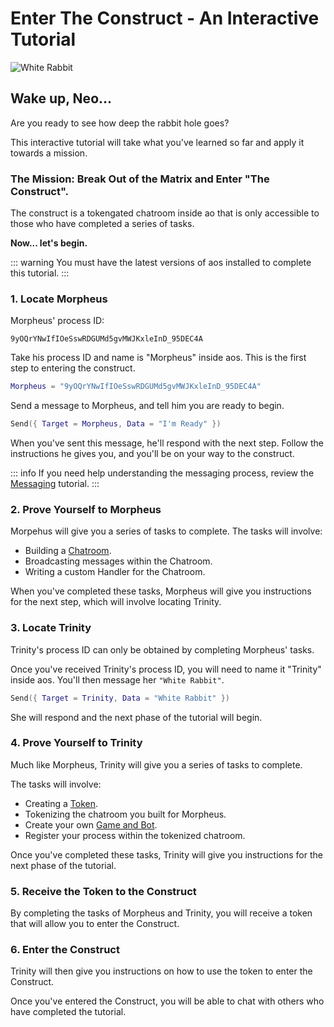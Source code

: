 # Enter The Construct - An Interactive Tutorial

![White Rabbit](/white_rabbit_outline.svg)

## Wake up, Neo...

Are you ready to see how deep the rabbit hole goes?

This interactive tutorial will take what you've learned so far and apply it towards a mission.

### The Mission: Break Out of the Matrix and Enter "The Construct".

The construct is a tokengated chatroom inside ao that is only accessible to those who have completed a series of tasks.

**Now... let's begin.**

::: warning
You must have the latest versions of aos installed to complete this tutorial.
:::

### 1. Locate Morpheus

Morpheus' process ID:

```
9yOQrYNwIfIOeSswRDGUMd5gvMWJKxleInD_95DEC4A
```

Take his process ID and name is "Morpheus" inside aos. This is the first step to entering the construct.

```lua
Morpheus = "9yOQrYNwIfIOeSswRDGUMd5gvMWJKxleInD_95DEC4A"
```

Send a message to Morpheus, and tell him you are ready to begin.

```lua
Send({ Target = Morpheus, Data = "I'm Ready" })
```

When you've sent this message, he'll respond with the next step. Follow the instructions he gives you, and you'll be on your way to the construct.

::: info
If you need help understanding the messaging process, review the [Messaging](messaging) tutorial.
:::

### 2. Prove Yourself to Morpheus

Morpehus will give you a series of tasks to complete.
The tasks will involve:

- Building a [Chatroom](chatroom).
- Broadcasting messages within the Chatroom.
- Writing a custom Handler for the Chatroom.

When you've completed these tasks, Morpheus will give you instructions for the next step, which will involve locating Trinity.

### 3. Locate Trinity

Trinity's process ID can only be obtained by completing Morpheus' tasks.

Once you've received Trinity's process ID, you will need to name it "Trinity" inside aos. You'll then message her `"White Rabbit"`.

```lua
Send({ Target = Trinity, Data = "White Rabbit" })
```

She will respond and the next phase of the tutorial will begin.

### 4. Prove Yourself to Trinity

Much like Morpheus, Trinity will give you a series of tasks to complete.

The tasks will involve:

- Creating a [Token](token).
- Tokenizing the chatroom you built for Morpheus.
- Create your own [Game and Bot](/tutorials/bots-and-games/index).
- Register your process within the tokenized chatroom.

Once you've completed these tasks, Trinity will give you instructions for the next phase of the tutorial.

### 5. Receive the Token to the Construct

By completing the tasks of Morpheus and Trinity, you will receive a token that will allow you to enter the Construct.

### 6. Enter the Construct

Trinity will then give you instructions on how to use the token to enter the Construct.

Once you've entered the Construct, you will be able to chat with others who have completed the tutorial.
